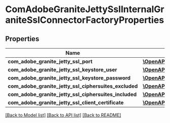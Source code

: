 # ComAdobeGraniteJettySslInternalGraniteSslConnectorFactoryProperties

## Properties
Name | Type | Description | Notes
------------ | ------------- | ------------- | -------------
**com_adobe_granite_jetty_ssl_port** | [**\OpenAPI\Client\Model\ConfigNodePropertyInteger**](ConfigNodePropertyInteger.md) |  | [optional] 
**com_adobe_granite_jetty_ssl_keystore_user** | [**\OpenAPI\Client\Model\ConfigNodePropertyString**](ConfigNodePropertyString.md) |  | [optional] 
**com_adobe_granite_jetty_ssl_keystore_password** | [**\OpenAPI\Client\Model\ConfigNodePropertyString**](ConfigNodePropertyString.md) |  | [optional] 
**com_adobe_granite_jetty_ssl_ciphersuites_excluded** | [**\OpenAPI\Client\Model\ConfigNodePropertyArray**](ConfigNodePropertyArray.md) |  | [optional] 
**com_adobe_granite_jetty_ssl_ciphersuites_included** | [**\OpenAPI\Client\Model\ConfigNodePropertyArray**](ConfigNodePropertyArray.md) |  | [optional] 
**com_adobe_granite_jetty_ssl_client_certificate** | [**\OpenAPI\Client\Model\ConfigNodePropertyDropDown**](ConfigNodePropertyDropDown.md) |  | [optional] 

[[Back to Model list]](../README.md#documentation-for-models) [[Back to API list]](../README.md#documentation-for-api-endpoints) [[Back to README]](../README.md)


